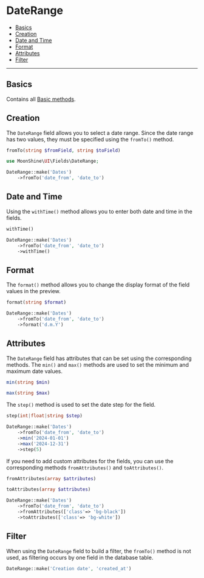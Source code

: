 # DateRange

- [Basics](#basics)
- [Creation](#make)
- [Date and Time](#date-and-time)
- [Format](#format)
- [Attributes](#attributes)
- [Filter](#filter)

---

<a name="basics"></a>
## Basics

Contains all [Basic methods](/docs/{{version}}/fields/basic-methods).

<a name="make"></a>
## Creation

The `DateRange` field allows you to select a date range.
Since the date range has two values, they must be specified using the `fromTo()` method.

```php
fromTo(string $fromField, string $toField)
```

```php
use MoonShine\UI\Fields\DateRange;

DateRange::make('Dates')
    ->fromTo('date_from', 'date_to')
```

<a name="date-and-time"></a>
## Date and Time

Using the `withTime()` method allows you to enter both date and time in the fields.

```php
withTime()
```

```php
DateRange::make('Dates')
    ->fromTo('date_from', 'date_to')
    ->withTime()
```

<a name="format"></a>
## Format

The `format()` method allows you to change the display format of the field values in the preview.

```php
format(string $format)
```

```php
DateRange::make('Dates')
    ->fromTo('date_from', 'date_to')
    ->format('d.m.Y')
```

<a name="attributes"></a>
## Attributes

The `DateRange` field has attributes that can be set using the corresponding methods.
The `min()` and `max()` methods are used to set the minimum and maximum date values.

```php
min(string $min)
```

```php
max(string $max)
```

The `step()` method is used to set the date step for the field.

```php
step(int|float|string $step)
```

```php
DateRange::make('Dates')
    ->fromTo('date_from', 'date_to')
    ->min('2024-01-01')
    ->max('2024-12-31')
    ->step(5)
```

If you need to add custom attributes for the fields, you can use the corresponding methods `fromAttributes()` and `toAttributes()`.

```php
fromAttributes(array $attributes)
```

```php
toAttributes(array $attributes)
```

```php
DateRange::make('Dates')
    ->fromTo('date_from', 'date_to')
    ->fromAttributes(['class'=> 'bg-black'])
    ->toAttributes(['class'=> 'bg-white'])
```

<a name="filter"></a>
## Filter

When using the `DateRange` field to build a filter, the `fromTo()` method is not used, as filtering occurs by one field in the database table.

```php
DateRange::make('Creation date', 'created_at')
```
